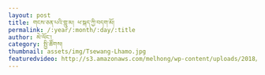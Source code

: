 ```yaml
---
layout: post
title: གངས་ཅན་པའི་གླུ་མ། ཕ་སྐད་ཀྱི་བདག་མོ།
permalink: /:year/:month/:day/:title
author: མེ་ལོང་།
category: སྤྱི་ཚོགས།
thumbnail: assets/img/Tsewang-Lhamo.jpg
featuredvideo: http://s3.amazonaws.com/melhong/wp-content/uploads/2018/06/22133649/TsewangLhamoFinalWeb2.mp4
---
```



